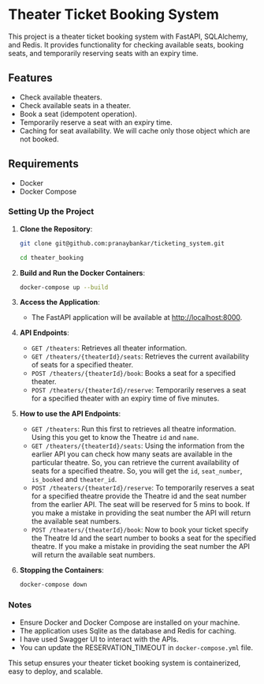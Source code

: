 # Theater Ticket Booking System

This project is a theater ticket booking system with FastAPI, SQLAlchemy, and Redis. It provides functionality for checking available seats, booking seats, and temporarily reserving seats with an expiry time.

## Features

- Check available theaters.
- Check available seats in a theater.
- Book a seat (idempotent operation).
- Temporarily reserve a seat with an expiry time.
- Caching for seat availability. We will cache only those object which are not booked.

## Requirements

- Docker
- Docker Compose

### Setting Up the Project

1. **Clone the Repository**:
    ```sh
    git clone git@github.com:pranaybankar/ticketing_system.git
    ```
    ```sh
    cd theater_booking
    ```

2. **Build and Run the Docker Containers**:
    ```sh
    docker-compose up --build
    ```

3. **Access the Application**:
    - The FastAPI application will be available at [http://localhost:8000](http://localhost:8000).

4. **API Endpoints**:
    - `GET /theaters`: Retrieves all theater information.
    - `GET /theaters/{theaterId}/seats`: Retrieves the current availability of seats for a specified theater.
    - `POST /theaters/{theaterId}/book`: Books a seat for a specified theater.
    - `POST /theaters/{theaterId}/reserve`: Temporarily reserves a seat for a specified theater with an expiry time of five minutes.

5. **How to use the API Endpoints**:
    - `GET /theaters`: Run this first to retrieves all theatre information. Using this you get to know the Theatre `id` and `name`.
    - `GET /theaters/{theaterId}/seats`: Using the information from the earlier API you can check how many seats are available in the particular theatre. So, you can retrieve the current availability of seats for a specified theatre. So, you will get the `id`, `seat_number`, `is_booked` and `theater_id`.
   - `POST /theaters/{theaterId}/reserve`: To temporarily reserves a seat for a specified theatre provide the Theatre id and the seat number from the earlier API. The seat will be reserved for 5 mins to book. If you make a mistake in providing the seat number the API will return the available seat numbers.
    - `POST /theaters/{theaterId}/book`: Now to book your ticket specify the Theatre Id and the seart number to books a seat for the specified theatre. If you make a mistake in providing the seat number the API will return the available seat numbers.

6. **Stopping the Containers**:
    ```sh
    docker-compose down
    ```

### Notes
- Ensure Docker and Docker Compose are installed on your machine.
- The application uses Sqlite as the database and Redis for caching.
- I have used Swagger UI to interact with the APIs.
- You can update the RESERVATION_TIMEOUT in `docker-compose.yml` file.

This setup ensures your theater ticket booking system is containerized, easy to deploy, and scalable.

